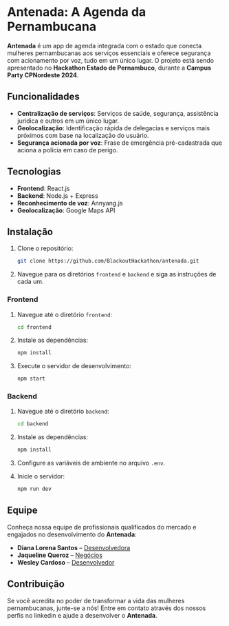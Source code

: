# Antenada: A Agenda da Pernambucana

**Antenada** é um app de agenda integrada com o estado que conecta mulheres pernambucanas aos serviços essenciais e oferece segurança com acionamento por voz, tudo em um único lugar. O projeto está sendo apresentado no **Hackathon Estado de Pernambuco**, durante a **Campus Party CPNordeste 2024**.

## Funcionalidades

- **Centralização de serviços**: Serviços de saúde, segurança, assistência jurídica e outros em um único lugar.
- **Geolocalização**: Identificação rápida de delegacias e serviços mais próximos com base na localização do usuário.
- **Segurança acionada por voz**: Frase de emergência pré-cadastrada que aciona a polícia em caso de perigo.

## Tecnologias

- **Frontend**: React.js
- **Backend**: Node.js + Express
- **Reconhecimento de voz**: Annyang.js
- **Geolocalização**: Google Maps API

## Instalação

1. Clone o repositório:
   ```bash
   git clone https://github.com/BlackoutHackathon/antenada.git
   ```
2. Navegue para os diretórios `frontend` e `backend` e siga as instruções de cada um.


### Frontend

1. Navegue até o diretório `frontend`:
   ```bash
   cd frontend
   ```

2. Instale as dependências:
   ```bash
   npm install
   ```

3. Execute o servidor de desenvolvimento:
   ```bash
   npm start
   ```

### Backend

1. Navegue até o diretório `backend`:
   ```bash
   cd backend
   ```

2. Instale as dependências:
   ```bash
   npm install
   ```

3. Configure as variáveis de ambiente no arquivo `.env`.

4. Inicie o servidor:
   ```bash
   npm run dev
   ```

## Equipe
Conheça nossa equipe de profissionais qualificados do mercado e engajados no desenvolvimento do **Antenada**:

- **Diana Lorena Santos** – [Desenvolvedora](https://www.linkedin.com/in/diana-lorena-santos/)
- **Jaqueline Queroz** – [Negócios](https://www.linkedin.com/in/jaquelinequeroz/)
- **Wesley Cardoso** – [Desenvolvedor](https://www.linkedin.com/in/bl4cksidesystem/)

## Contribuição

Se você acredita no poder de transformar a vida das mulheres pernambucanas, junte-se a nós! Entre em contato através dos nossos perfis no linkedin e ajude a desenvolver o **Antenada**.
